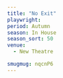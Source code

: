 ```yaml
---
title: "No Exit"
playwright:
period: Autumn
season: In House
season_sort: 50
venue:
  - New Theatre

smugmug: nqcnP6
---
```

